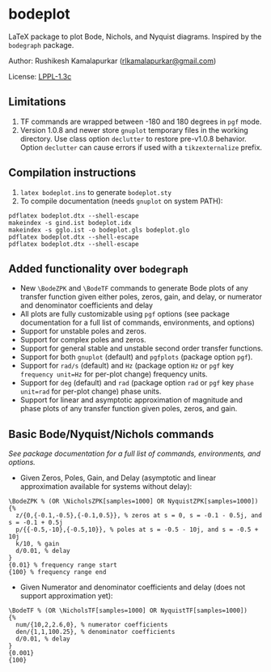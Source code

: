 # bodeplot
LaTeX package to plot Bode, Nichols, and Nyquist diagrams.
Inspired by the `bodegraph` package.

Author: Rushikesh Kamalapurkar ([rlkamalapurkar@gmail.com](mailto:rlkamalapurkar@gmail.com))

License: [LPPL-1.3c](https://github.com/rlkamalapurkar/bodeplot/blob/main/LICENSE)

## Limitations
 1. TF commands are wrapped between -180 and 180 degrees in `pgf` mode.
 2. Version 1.0.8 and newer store `gnuplot` temporary files in the working directory. Use class option `declutter` to restore pre-v1.0.8 behavior. Option `declutter` can cause errors if used with a `tikzexternalize` prefix.

## Compilation instructions
1) `latex bodeplot.ins` to generate `bodeplot.sty`
2) To compile documentation (needs `gnuplot` on system PATH):
```
pdflatex bodeplot.dtx --shell-escape
makeindex -s gind.ist bodeplot.idx
makeindex -s gglo.ist -o bodeplot.gls bodeplot.glo
pdflatex bodeplot.dtx --shell-escape
pdflatex bodeplot.dtx --shell-escape
```
## Added functionality over `bodegraph`
 - New `\BodeZPK` and `\BodeTF` commands to generate Bode plots of any transfer function given either poles, zeros, gain, and delay, or numerator and denominator coefficients and delay
 - All plots are fully customizable using `pgf` options (see package documentation for a full list of commands, environments, and options)
 - Support for unstable poles and zeros.
 - Support for complex poles and zeros.
 - Support for general stable and unstable second order transfer functions.
 - Support for both `gnuplot` (default) and `pgfplots` (package option `pgf`).
 - Support for `rad/s` (default) and `Hz` (package option `Hz` or `pgf` key `frequency unit=Hz` for per-plot change) frequency units.
 - Support for `deg` (default) and `rad` (package option `rad` or `pgf` key `phase unit=rad` for per-plot change) phase units.
 - Support for linear and asymptotic approximation of magnitude and phase plots of any transfer function given poles, zeros, and gain.

## Basic Bode/Nyquist/Nichols commands 
*See package documentation for a full list of commands, environments, and options.*
 - Given Zeros, Poles, Gain, and Delay (asymptotic and linear approximation available for systems without delay):
```
\BodeZPK % (OR \NicholsZPK[samples=1000] OR NyquistZPK[samples=1000])
{% 
  z/{0,{-0.1,-0.5},{-0.1,0.5}}, % zeros at s = 0, s = -0.1 - 0.5j, and s = -0.1 + 0.5j
  p/{{-0.5,-10},{-0.5,10}}, % poles at s = -0.5 - 10j, and s = -0.5 + 10j
  k/10, % gain
  d/0.01, % delay
}
{0.01} % frequency range start
{100} % frequency range end
```

 - Given Numerator and denominator coefficients and delay (does not support approximation yet):
```
\BodeTF % (OR \NicholsTF[samples=1000] OR NyquistTF[samples=1000])
{%
  num/{10,2,2.6,0}, % numerator coefficients
  den/{1,1,100.25}, % denominator coefficients
  d/0.01, % delay
}
{0.001}
{100}
```
